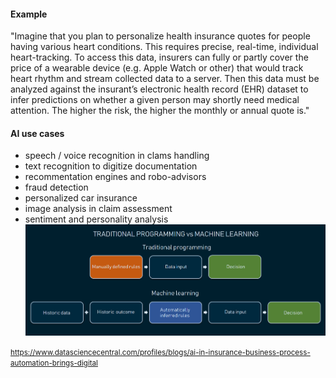#### Example
"Imagine that you plan to personalize health insurance quotes for people having various heart conditions. This requires precise, real-time, individual heart-tracking. To access this data, insurers can fully or partly cover the price of a wearable device (e.g. Apple Watch or other) that would track heart rhythm and stream collected data to a server. Then this data must be analyzed against the insurant’s electronic health record (EHR) dataset to infer predictions on whether a given person may shortly need medical attention. The higher the risk, the higher the monthly or annual quote is."
#### AI use cases
* speech / voice recognition in clams handling
* text recognition to digitize documentation
* recommentation engines and robo-advisors
* fraud detection
* personalized car insurance
* image analysis in claim assessment
* sentiment and personality analysis
![Alt Text](https://github.com/qixuanHou/dataScienceBlogNote/blob/master/img/ai_insurance.png)


<small>https://www.datasciencecentral.com/profiles/blogs/ai-in-insurance-business-process-automation-brings-digital</small>
